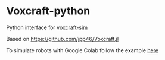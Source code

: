 # Voxcraft-python
Python interface for [voxcraft-sim](https://github.com/voxcraft/voxcraft-sim)

Based on https://github.com/jpp46/Voxcraft.jl

To simulate robots with Google Colab follow the example [here](https://colab.research.google.com/drive/1lFcDNmUYrb3eQSXdW2Qg6MloPxyhxOXk?usp=sharing)
